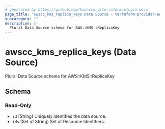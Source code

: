```yaml
---
# generated by https://github.com/hashicorp/terraform-plugin-docs
page_title: "awscc_kms_replica_keys Data Source - terraform-provider-awscc"
subcategory: ""
description: |-
  Plural Data Source schema for AWS::KMS::ReplicaKey
---
```


# awscc_kms_replica_keys (Data Source)

Plural Data Source schema for AWS::KMS::ReplicaKey



<!-- schema generated by tfplugindocs -->
## Schema

### Read-Only

- `id` (String) Uniquely identifies the data source.
- `ids` (Set of String) Set of Resource Identifiers.
